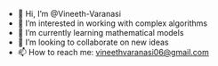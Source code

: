 - 👋 Hi, I’m @Vineeth-Varanasi
- 👀 I’m interested in working with complex algorithms
- 🌱 I’m currently learning mathematical models
- 💞️ I’m looking to collaborate on new ideas
- 📫 How to reach me: vineethvaranasi06@gmail.com

<!---
Vineeth-Varanasi/Vineeth-Varanasi is a ✨ special ✨ repository because its `README.md` (this file) appears on your GitHub profile.
You can click the Preview link to take a look at your changes.
--->
